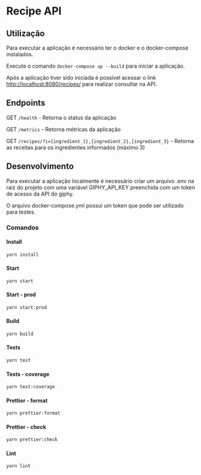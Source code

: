 # Recipe API

## Utilização

Para executar a aplicação é necessário ter o docker e o docker-compose instalados.

Execute o comando `docker-compose up --build` para iniciar a aplicação.

Após a aplicação tiver sido iniciada é possível acessar o link [http://localhost:8080/recipes/](http://localhost:8080/recipes/) para realizar consultar na API.

## Endpoints

GET `/health` -
Retorna o status da aplicação

GET `/metrics` -
Retorna métricas da aplicação

GET `/recipes/?i={ingredient_1},{ingredient_2},{ingredient_3}` -
Retorna as receitas para os ingredientes informados (máximo 3)

## Desenvolvimento

Para executar a aplicação localmente é necessário criar um arquivo .env na raiz do projeto com uma variável GIPHY_API_KEY preenchida com um token de acesso da API do giphy.

O arquivo docker-compose.yml possui um token que pode ser utilizado para testes.

### Comandos

#### Install

```bash
yarn install
```

#### Start

```bash
yarn start
```

#### Start - prod

```bash
yarn start:prod
```

#### Build

```bash
yarn build
```

#### Tests

```bash
yarn test
```

#### Tests - coverage

```bash
yarn test:coverage
```

#### Prettier - format

```bash
yarn prettier:format
```

#### Prettier - check

```bash
yarn prettier:check
```

#### Lint

```bash
yarn lint
```
